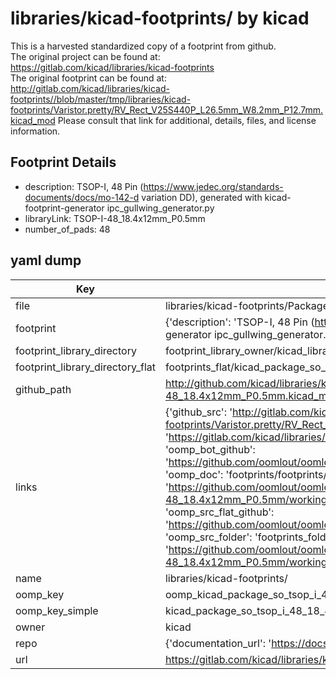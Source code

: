 # libraries/kicad-footprints/ by kicad  
This is a harvested standardized copy of a footprint from github.  
The original project can be found at:  
https://gitlab.com/kicad/libraries/kicad-footprints  
The original footprint can be found at:
http://gitlab.com/kicad/libraries/kicad-footprints//blob/master/tmp/libraries/kicad-footprints/Varistor.pretty/RV_Rect_V25S440P_L26.5mm_W8.2mm_P12.7mm.kicad_mod
Please consult that link for additional, details, files, and license information.  
## Footprint Details
* description: TSOP-I, 48 Pin (https://www.jedec.org/standards-documents/docs/mo-142-d variation DD), generated with kicad-footprint-generator ipc_gullwing_generator.py  
* libraryLink: TSOP-I-48_18.4x12mm_P0.5mm  
* number_of_pads: 48  
## yaml dump  
| Key | Value |  
| --- | --- |  
| file | libraries/kicad-footprints/Package_SO.pretty/TSOP-I-48_18.4x12mm_P0.5mm.kicad_mod |  
| footprint | {'description': 'TSOP-I, 48 Pin (https://www.jedec.org/standards-documents/docs/mo-142-d variation DD), generated with kicad-footprint-generator ipc_gullwing_generator.py', 'libraryLink': 'TSOP-I-48_18.4x12mm_P0.5mm', 'number_of_pads': 48} |  
| footprint_library_directory | footprint_library_owner/kicad_libraries/kicad-footprints/ |  
| footprint_library_directory_flat | footprints_flat/kicad_package_so_tsop_i_48_18_4x12mm_p0_5mm/working |  
| github_path | http://github.com/kicad/libraries/kicad-footprints//blob/master/tmp/libraries/kicad-footprints/Package_SO.pretty/TSOP-I-48_18.4x12mm_P0.5mm.kicad_mod |  
| links | {'github_src': 'http://gitlab.com/kicad/libraries/kicad-footprints//blob/master/tmp/libraries/kicad-footprints/Varistor.pretty/RV_Rect_V25S440P_L26.5mm_W8.2mm_P12.7mm.kicad_mod', 'github_src_repo': 'https://gitlab.com/kicad/libraries/kicad-footprints', 'oomp_bot': 'footprints/kicad_package_so_tsop_i_48_18_4x12mm_p0_5mm/working', 'oomp_bot_github': 'https://github.com/oomlout/oomlout_oomp_footprint_bot/tree/main/footprints/kicad_package_so_tsop_i_48_18_4x12mm_p0_5mm/working', 'oomp_doc': 'footprints/footprints/kicad/Package_SO/TSOP-I-48_18.4x12mm_P0.5mm/working/', 'oomp_doc_github': 'https://github.com/oomlout/oomlout_oomp_footprint_doc/tree/main/footprints/footprints/kicad/Package_SO/TSOP-I-48_18.4x12mm_P0.5mm/working', 'oomp_src_flat': 'footprints_flat/footprints_flat/kicad_package_so_tsop_i_48_18_4x12mm_p0_5mm/working', 'oomp_src_flat_github': 'https://github.com/oomlout/oomlout_oomp_footprint_src/tree/main/footprints_flat/kicad_package_so_tsop_i_48_18_4x12mm_p0_5mm/working', 'oomp_src_folder': 'footprints_folder/footprints_folder/kicad/Package_SO/TSOP-I-48_18.4x12mm_P0.5mm/working', 'oomp_src_folder_github': 'https://github.com/oomlout/oomlout_oomp_footprint_src/tree/main/footprints_folder/kicad/Package_SO/TSOP-I-48_18.4x12mm_P0.5mm/working'} |  
| name | libraries/kicad-footprints/ |  
| oomp_key | oomp_kicad_package_so_tsop_i_48_18_4x12mm_p0_5mm |  
| oomp_key_simple | kicad_package_so_tsop_i_48_18_4x12mm_p0_5mm |  
| owner | kicad |  
| repo | {'documentation_url': 'https://docs.github.com/rest/repos/repos#get-a-repository', 'message': 'Not Found'} |  
| url | https://gitlab.com/kicad/libraries/kicad-footprints |  

